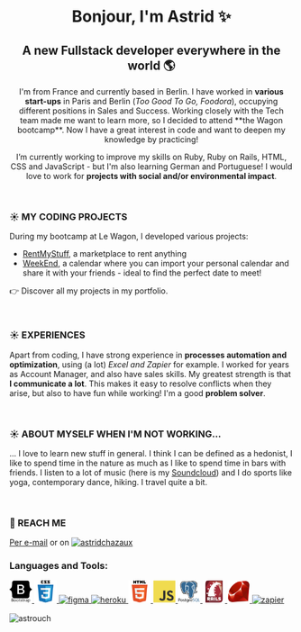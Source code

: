 <h1 align="center">Bonjour, I'm Astrid ✨</h1>
<h2 align="center">A new Fullstack developer everywhere in the world 🌎</h2>

<p align="center">I'm from France and currently based in Berlin. 
I have worked in  <b>various start-ups</b> in Paris and Berlin (<i>Too Good To Go, Foodora</i>), occupying different positions in Sales and Success. Working closely with the Tech team made me want to learn more, so I decided to attend **the Wagon bootcamp**. Now I have a great interest in code and want to deepen my knowledge by practicing!</p>
<p align="center">I’m currently working to improve my skills on Ruby, Ruby on Rails, HTML, CSS and JavaScript - but I'm also learning German and Portuguese!
I would love to work for <b>projects with social and/or environmental impact</b>.</p>
<br>

### ☀️ MY CODING PROJECTS
During my bootcamp at Le Wagon, I developed various projects:
- [RentMyStuff](https://github.com/AstrouCh/rent_my_stuff), a marketplace to rent anything
- [WeekEnd](https://github.com/rmPablo1/weekend), a calendar where you can import your personal calendar and share it with your friends - ideal to find the perfect date to meet!
<p>👉 Discover all my projects in my portfolio.</p>

<br>

### ☀️ EXPERIENCES
Apart from coding, I have strong experience in **processes automation and optimization**, using (a lot) *Excel and Zapier* for example. I worked for years as Account Manager, and also have sales skills. 
My greatest strength is that **I communicate a lot**. This makes it easy to resolve conflicts when they arise, but also to have fun while working! I'm a good **problem solver**.

<br>

### ☀️ ABOUT MYSELF WHEN I'M NOT WORKING...

...  I love to learn new stuff in general. I think I can be defined as a hedonist, I like to spend time in the nature as much as I like to spend time in bars with friends. I listen to a lot of music (here is my [Soundcloud](https://soundcloud.com/soeur-astrid)) and I do sports like yoga, contemporary dance, hiking. I travel quite a bit. 

<br>

### 🤙 REACH ME

<a href="astridchazaux@hotmail.fr">Per e-mail</a> or on <a href="https://linkedin.com/in/astridchazaux" target="blank"><img src="https://raw.githubusercontent.com/rahuldkjain/github-profile-readme-generator/master/src/images/icons/Social/linked-in-alt.svg" alt="astridchazaux" height="15" width="25" /></a>




<h3 align="left">Languages and Tools:</h3>
<p align="left"> <a href="https://getbootstrap.com" target="_blank" rel="noreferrer"> <img src="https://raw.githubusercontent.com/devicons/devicon/master/icons/bootstrap/bootstrap-plain-wordmark.svg" alt="bootstrap" width="40" height="40"/> </a> <a href="https://www.w3schools.com/css/" target="_blank" rel="noreferrer"> <img src="https://raw.githubusercontent.com/devicons/devicon/master/icons/css3/css3-original-wordmark.svg" alt="css3" width="40" height="40"/> </a> <a href="https://www.figma.com/" target="_blank" rel="noreferrer"> <img src="https://www.vectorlogo.zone/logos/figma/figma-icon.svg" alt="figma" width="40" height="40"/> </a> <a href="https://heroku.com" target="_blank" rel="noreferrer"> <img src="https://www.vectorlogo.zone/logos/heroku/heroku-icon.svg" alt="heroku" width="40" height="40"/> </a> <a href="https://www.w3.org/html/" target="_blank" rel="noreferrer"> <img src="https://raw.githubusercontent.com/devicons/devicon/master/icons/html5/html5-original-wordmark.svg" alt="html5" width="40" height="40"/> </a> <a href="https://developer.mozilla.org/en-US/docs/Web/JavaScript" target="_blank" rel="noreferrer"> <img src="https://raw.githubusercontent.com/devicons/devicon/master/icons/javascript/javascript-original.svg" alt="javascript" width="40" height="40"/> </a> <a href="https://www.postgresql.org" target="_blank" rel="noreferrer"> <img src="https://raw.githubusercontent.com/devicons/devicon/master/icons/postgresql/postgresql-original-wordmark.svg" alt="postgresql" width="40" height="40"/> </a> <a href="https://rubyonrails.org" target="_blank" rel="noreferrer"> <img src="https://raw.githubusercontent.com/devicons/devicon/master/icons/rails/rails-original-wordmark.svg" alt="rails" width="40" height="40"/> </a> <a href="https://www.ruby-lang.org/en/" target="_blank" rel="noreferrer"> <img src="https://raw.githubusercontent.com/devicons/devicon/master/icons/ruby/ruby-original.svg" alt="ruby" width="40" height="40"/> </a> <a href="https://zapier.com" target="_blank" rel="noreferrer"> <img src="https://www.vectorlogo.zone/logos/zapier/zapier-icon.svg" alt="zapier" width="40" height="40"/> </a> </p>

<p><img align="center" src="https://github-readme-stats.vercel.app/api/top-langs?username=astrouch&show_icons=true&locale=en&layout=compact" alt="astrouch" /></p>

